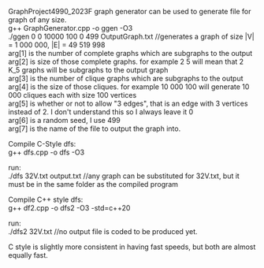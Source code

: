 GraphProject4990_2023F
graph generator can be used to generate file for graph of any size.\
g++ GraphGenerator.cpp -o ggen -O3\
./ggen 0 0 10000 100 0 499 OutputGraph.txt //generates a graph of size |V| = 1 000 000, |E| = 49 519 998\
arg[1] is the number of complete graphs which are subgraphs to the output\
arg[2] is size of those complete graphs. for example 2 5 will mean that 2 K_5 graphs will be subgraphs to the output graph\
arg[3] is the number of clique graphs which are subgraphs to the output\
arg[4] is the size of those cliques. for example 10 000 100 will generate 10 000 cliques each with size 100 vertices\
arg[5] is whether or not to allow "3 edges", that is an edge with 3 vertices instead of 2. I don't understand this so I always leave it 0\
arg[6] is a random seed, I use 499\
arg[7] is the name of the file to output the graph into.

Compile C-Style dfs:\
g++ dfs.cpp -o dfs -O3

run:\
./dfs 32V.txt output.txt  //any graph can be substituted for 32V.txt, but it must be in the same folder as the compiled program

Compile C++ style dfs:\
g++ df2.cpp -o dfs2 -O3 -std=c++20

run:\
./dfs2 32V.txt  //no output file is coded to be produced yet.

C style is slightly more consistent in having fast speeds, but both are almost equally fast.
